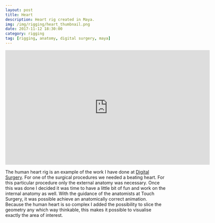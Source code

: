 ```yaml
---
layout: post
title: Heart
description: Heart rig created in Maya.
img: /img/rigging/heart_thumbnail.png
date: 2017-11-12 18:30:00
category: rigging
tag: [rigging, anatomy, digital surgery, maya]
---
```

<p align="center"><iframe width="640" height="360" src="https://www.youtube.com/embed/tT2DmbvygtM" title="YouTube video player" frameborder="0" allow="accelerometer; autoplay; clipboard-write; encrypted-media; gyroscope; picture-in-picture" allowfullscreen></iframe></p>

<p class="justify">The human heart rig is an example of the work I have done at <a href="https://www.digitalsurgery.com/">Digital Surgery</a>. For one of the surgical procedures we needed a beating heart. For this particular procedure only the external anatomy was necessary. Once this was done I decided it was time to have a little bit of fun and work on the internal anatomy as well. With the guidance of the anatomists at Touch Surgery, it was possible achieve an anatomically correct animation. Because the human heart is so complex I added the possibility to slice the geometry any which way thinkable, this makes it possible to visualise exactly the area of interest.</p>